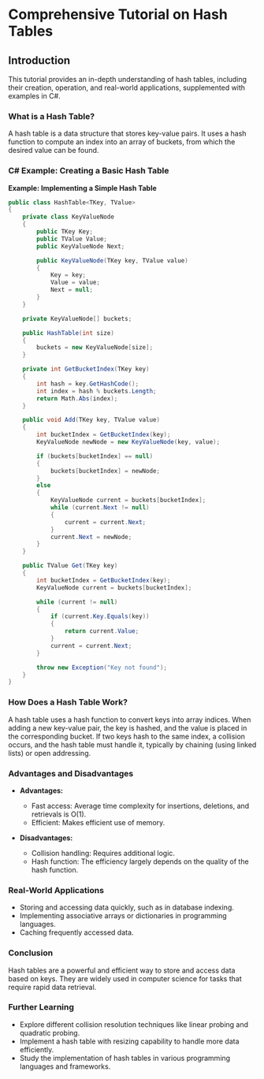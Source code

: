 
# Comprehensive Tutorial on Hash Tables

## Introduction

This tutorial provides an in-depth understanding of hash tables, including their creation, operation, and real-world applications, supplemented with examples in C#.

### What is a Hash Table?

A hash table is a data structure that stores key-value pairs. It uses a hash function to compute an index into an array of buckets, from which the desired value can be found.

### C# Example: Creating a Basic Hash Table

**Example: Implementing a Simple Hash Table**
```csharp
public class HashTable<TKey, TValue>
{
    private class KeyValueNode
    {
        public TKey Key;
        public TValue Value;
        public KeyValueNode Next;

        public KeyValueNode(TKey key, TValue value)
        {
            Key = key;
            Value = value;
            Next = null;
        }
    }

    private KeyValueNode[] buckets;

    public HashTable(int size)
    {
        buckets = new KeyValueNode[size];
    }

    private int GetBucketIndex(TKey key)
    {
        int hash = key.GetHashCode();
        int index = hash % buckets.Length;
        return Math.Abs(index);
    }

    public void Add(TKey key, TValue value)
    {
        int bucketIndex = GetBucketIndex(key);
        KeyValueNode newNode = new KeyValueNode(key, value);

        if (buckets[bucketIndex] == null)
        {
            buckets[bucketIndex] = newNode;
        }
        else
        {
            KeyValueNode current = buckets[bucketIndex];
            while (current.Next != null)
            {
                current = current.Next;
            }
            current.Next = newNode;
        }
    }

    public TValue Get(TKey key)
    {
        int bucketIndex = GetBucketIndex(key);
        KeyValueNode current = buckets[bucketIndex];

        while (current != null)
        {
            if (current.Key.Equals(key))
            {
                return current.Value;
            }
            current = current.Next;
        }

        throw new Exception("Key not found");
    }
}
```

### How Does a Hash Table Work?

A hash table uses a hash function to convert keys into array indices. When adding a new key-value pair, the key is hashed, and the value is placed in the corresponding bucket. If two keys hash to the same index, a collision occurs, and the hash table must handle it, typically by chaining (using linked lists) or open addressing.

### Advantages and Disadvantages

- **Advantages:**
  - Fast access: Average time complexity for insertions, deletions, and retrievals is O(1).
  - Efficient: Makes efficient use of memory.

- **Disadvantages:**
  - Collision handling: Requires additional logic.
  - Hash function: The efficiency largely depends on the quality of the hash function.

### Real-World Applications

- Storing and accessing data quickly, such as in database indexing.
- Implementing associative arrays or dictionaries in programming languages.
- Caching frequently accessed data.

### Conclusion

Hash tables are a powerful and efficient way to store and access data based on keys. They are widely used in computer science for tasks that require rapid data retrieval.

### Further Learning
- Explore different collision resolution techniques like linear probing and quadratic probing.
- Implement a hash table with resizing capability to handle more data efficiently.
- Study the implementation of hash tables in various programming languages and frameworks.
